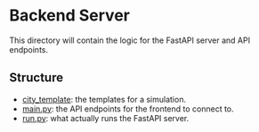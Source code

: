 # Backend Server

This directory will contain the logic for the FastAPI server and API endpoints.

## Structure

- [city_template](./city_template.py): the templates for a simulation.
- [main.py](./main.py): the API endpoints for the frontend to connect to.
- [run.py](./run.py): what actually runs the FastAPI server.